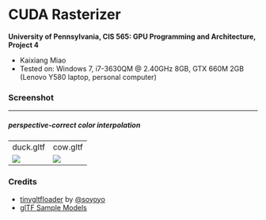 CUDA Rasterizer
===============

**University of Pennsylvania, CIS 565: GPU Programming and Architecture, Project 4**

* Kaixiang Miao
* Tested on: Windows 7, i7-3630QM @ 2.40GHz 8GB, GTX 660M 2GB (Lenovo Y580 laptop, personal computer)

### Screenshot

----------------

##### perspective-correct color interpolation
<table class="image">
<tr>
	<td>duck.gltf</td>
	<td>cow.gltf</td>
</tr>
<tr>
	<td><img src="img/20.gif"/></td>
	<td><img src="img/10.gif"/></td>
</tr>
</table>


### Credits

* [tinygltfloader](https://github.com/syoyo/tinygltfloader) by [@soyoyo](https://github.com/syoyo)
* [glTF Sample Models](https://github.com/KhronosGroup/glTF/blob/master/sampleModels/README.md)
